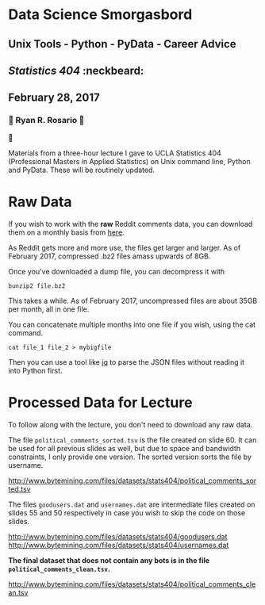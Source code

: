 # Data Science Smorgasbord
## Unix Tools - Python - PyData - Career Advice
## *Statistics 404* :neckbeard:
## February 28, 2017
### :palm_tree: Ryan R. Rosario :hibiscus: 

:snake:

Materials from a three-hour lecture I gave to UCLA Statistics 404 (Professional Masters in Applied Statistics) on Unix command line, Python and PyData. These will be routinely updated.

# Raw Data

If you wish to work with the **raw** Reddit comments data, you can download them on a monthly basis from [here](http://files.pushshift.io/reddit/comments/).

As Reddit gets more and more use, the files get larger and larger. As of February 2017, compressed .bz2 files amass upwards of 8GB.

Once you've downloaded a dump file, you can decompress it with

`bunzip2 file.bz2`

This takes a while. As of February 2017, uncompressed files are about 35GB per month, all in one file.

You can concatenate multiple months into one file if you wish, using the cat command.

`cat file_1 file_2 > mybigfile`

Then you can use a tool like [jq](https://stedolan.github.io/jq/) to parse the JSON files without reading it into Python first.

# Processed Data for Lecture

To follow along with the lecture, you don't need to download any raw data. 

The file `political_comments_sorted.tsv` is the file created on slide 60. It can be used for all previous slides as well, but due to space and bandwidth constraints, I only provide one version. The sorted version sorts the file by username.

http://www.bytemining.com/files/datasets/stats404/political_comments_sorted.tsv

The files `goodusers.dat` and `usernames.dat` are intermediate files created on slides 55 and 50 respectively in case you wish to skip the code on those slides.

http://www.bytemining.com/files/datasets/stats404/goodusers.dat
http://www.bytemining.com/files/datasets/stats404/usernames.dat

**The final dataset that does not contain any bots is in the file `political_comments_clean.tsv`.**

http://www.bytemining.com/files/datasets/stats404/political_comments_clean.tsv
